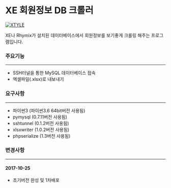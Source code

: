 # XE 회원정보 DB 크롤러
[![XTYLE](http://res.xtyle.co.kr/logo.png)](http://www.xtyle.co.kr)

XE나 Rhymix가 설치된 데이터베이스에서 회원정보를 보기좋게 크롤링 해주는 프로그램입니다.

### 주요기능
------
- SSH터널을 통한 MySQL 데이터베이스 접속
- 엑셀파일(.xlsx)로 내보내기

### 요구사항
------
- 파이썬3 (파이썬3.6 64bit버전 사용됨)
- pymysql (0.7.11버전 사용됨)
- sshtunnel (0.1.2버전 사용됨)
- xlsxwriter (1.0.2버전 사용됨)
- phpserialize (1.3버전 사용됨)

### 변경사항
------
#### 2017-10-25
- 초기버전 완성 및 1차배포